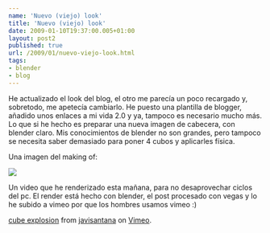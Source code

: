 ```yaml
---
name: 'Nuevo (viejo) look'
title: 'Nuevo (viejo) look'
date: 2009-01-10T19:37:00.005+01:00
layout: post2
published: true
url: /2009/01/nuevo-viejo-look.html
tags: 
- blender
- blog
---
```


He actualizado el look del blog, el otro me parecía un poco recargado y, sobretodo, me apetecía cambiarlo. He puesto una plantilla de blogger, añadido unos enlaces a mi vida 2.0 y ya, tampoco es necesario mucho más. Lo que si he hecho es preparar una nueva imagen de cabecera, con blender claro. Mis conocimientos de blender no son grandes, pero tampoco se necesita saber demasiado para poner 4 cubos y aplicarles física.  
  
Una imagen del making of:  
  
[![](http://1.bp.blogspot.com/_XzuP3e63Ok8/SWjruxsLZjI/AAAAAAAABd8/C3WJYlPGOWA/s320/logo_making_of.png)](http://1.bp.blogspot.com/_XzuP3e63Ok8/SWjruxsLZjI/AAAAAAAABd8/C3WJYlPGOWA/s1600-h/logo_making_of.png)  
  
Un video que he renderizado esta mañana, para no desaprovechar ciclos del pc. El render está hecho con blender, el post procesado con vegas y lo he subido a vimeo por que los hombres usamos vimeo :)  

  
  
[cube explosion](http://vimeo.com/2781752) from [javisantana](http://vimeo.com/user856080) on [Vimeo](http://vimeo.com).
